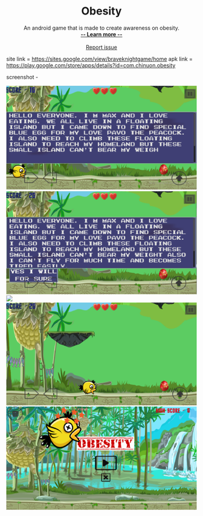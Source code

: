 <h1 align="center">Obesity</h1>
<p align="center">
    An android game that is made to create awareness on obesity.
  <br>
  <a href="#"><strong> -- Learn more -- </strong></a>
  <br>
  <br>
   <a href="">Report issue</a>
</p>



site link = https://sites.google.com/view/braveknightgame/home
apk link = https://play.google.com/store/apps/details?id=com.chinuon.obesity

screenshot - 

<img src="https://github.com/Chaitanyassr/Obesity/blob/master/screenshots/Screenshot%20(100).png" >
<img src="https://github.com/Chaitanyassr/Obesity/blob/master/screenshots/Screenshot%20(101).png" >
<img src="https://github.com/Chaitanyassr/Obesity/blob/master/screenshots/Screenshot%20(102).png >
<img src="https://github.com/Chaitanyassr/Obesity/blob/master/screenshots/Screenshot%20(103).png">
<img src="https://github.com/Chaitanyassr/Obesity/blob/master/screenshots/Screenshot%20(105).png">
<img src="https://github.com/Chaitanyassr/Obesity/blob/master/screenshots/Screenshot%20(98).png">

